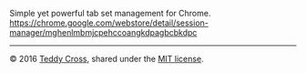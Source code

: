 Simple yet powerful tab set management for Chrome. https://chrome.google.com/webstore/detail/session-manager/mghenlmbmjcpehccoangkdpagbcbkdpc

---

© 2016 [Teddy Cross](https://teddy.io), shared under the [MIT license](https://opensource.org/licenses/MIT).
